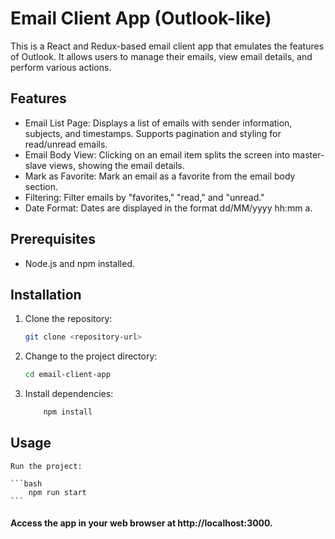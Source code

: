 # Email Client App (Outlook-like)

This is a React and Redux-based email client app that emulates the features of Outlook. It allows users to manage their emails, view email details, and perform various actions.

## Features

- Email List Page: Displays a list of emails with sender information, subjects, and timestamps. Supports pagination and styling for read/unread emails.
- Email Body View: Clicking on an email item splits the screen into master-slave views, showing the email details.
- Mark as Favorite: Mark an email as a favorite from the email body section.
- Filtering: Filter emails by "favorites," "read," and "unread."
- Date Format: Dates are displayed in the format dd/MM/yyyy hh:mm a.

## Prerequisites

- Node.js and npm installed.

## Installation

1. Clone the repository:

   ```bash
   git clone <repository-url>

   ```

2. Change to the project directory:
    
    ```bash
    cd email-client-app
    ```
3. Install dependencies:
     
    ```bash
        npm install
    ```

## Usage

    Run the project:

    ```bash
        npm run start
    ```

#### Access the app in your web browser at http://localhost:3000.
